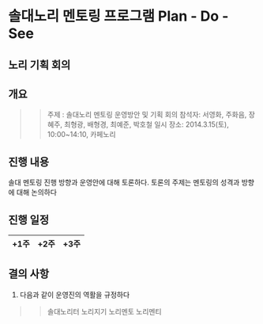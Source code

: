 # 솔대노리 멘토링 프로그램 Plan - Do - See #

## 노리 기획 회의 ##

## 개요 ##
   >> 주제 : 솔대노리 멘토링 운영방안 및 기획 회의
   >> 참석자: 서영화, 주화음, 장혜주, 최형광, 배형경, 최예준, 박호철
   >> 일시 장소: 2014.3.15(토), 10:00~14:10, 카페노리
   
   
## 진행 내용 ##
  솔대 멘토링 진행 방향과 운영안에 대해 토론하다. 토론의 주제는 멘토링의 성격과 방향에 대해 논의하다
  
  
## 진행 일정 ##

  +1주             |         +2주           |        +3주            
-------------------|------------------------|------------------------
  

## 결의 사항 ##
  1. 다음과 같이 운영진의 역활을 규정하다
  >> 솔대노리터
  >> 노리지기
  >> 노리멘토
  >> 노리멘티

